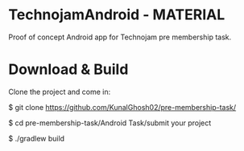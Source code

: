 # TechnojamAndroid - MATERIAL 

 Proof of concept Android app for Technojam pre membership task.
 
# Download & Build
Clone the project and come in:

$ git clone https://github.com/KunalGhosh02/pre-membership-task/

$ cd pre-membership-task/Android Task/submit your project

$ ./gradlew build

